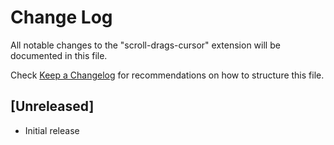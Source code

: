 # Change Log

All notable changes to the "scroll-drags-cursor" extension will be documented in this file.

Check [Keep a Changelog](http://keepachangelog.com/) for recommendations on how to structure this file.

## [Unreleased]

- Initial release